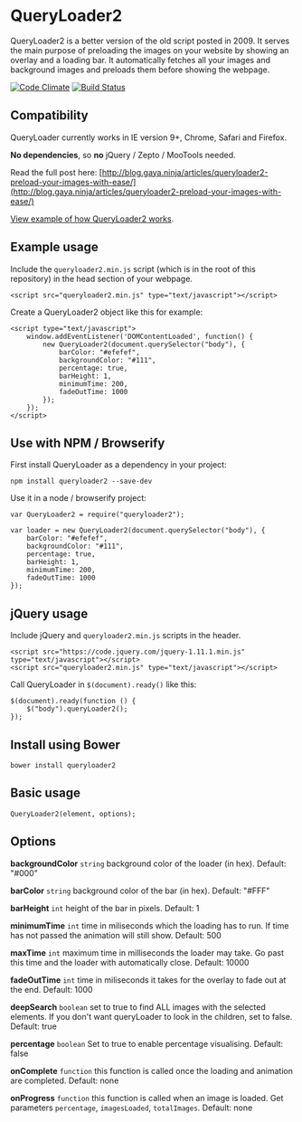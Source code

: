 QueryLoader2
==============
QueryLoader2 is a better version of the old script posted in 2009. It serves the main purpose of preloading the images on your website by showing an overlay and a loading bar. It automatically fetches all your images and background images and preloads them before showing the webpage.

[![Code Climate](https://codeclimate.com/github/Gaya/QueryLoader2/badges/gpa.svg)](https://codeclimate.com/github/Gaya/QueryLoader2)
[![Build Status](https://travis-ci.org/Gaya/queryloader2.svg?branch=master)](https://travis-ci.org/Gaya/queryloader2)

Compatibility
-------------
QueryLoader currently works in IE version 9+, Chrome, Safari and Firefox.

**No dependencies**, so **no** jQuery / Zepto / MooTools needed.

Read the full post here: [http://blog.gaya.ninja/articles/queryloader2-preload-your-images-with-ease/](http://blog.gaya.ninja/articles/queryloader2-preload-your-images-with-ease/)

[View example of how QueryLoader2 works](http://scripts.gayadesign.com/queryLoader2/).

Example usage
-------------
Include the `queryloader2.min.js` script (which is in the root of this repository) in the head section of your webpage.

	<script src="queryloader2.min.js" type="text/javascript"></script>

Create a QueryLoader2 object like this for example:

	<script type="text/javascript">
        window.addEventListener('DOMContentLoaded', function() {
            new QueryLoader2(document.querySelector("body"), {
                barColor: "#efefef",
                backgroundColor: "#111",
                percentage: true,
                barHeight: 1,
                minimumTime: 200,
                fadeOutTime: 1000
            });
        });
	</script>

Use with NPM / Browserify
-------------------------
First install QueryLoader as a dependency in your project:

	npm install queryloader2 --save-dev

Use it in a node / browserify project:

	var QueryLoader2 = require("queryloader2");

	var loader = new QueryLoader2(document.querySelector("body"), {
        barColor: "#efefef",
        backgroundColor: "#111",
        percentage: true,
        barHeight: 1,
        minimumTime: 200,
        fadeOutTime: 1000
    });

jQuery usage
------------
Include jQuery and `queryloader2.min.js` scripts in the header.

	<script src="https://code.jquery.com/jquery-1.11.1.min.js" type="text/javascript"></script>
	<script src="queryloader2.min.js" type="text/javascript"></script>

Call QueryLoader in `$(document).ready()` like this:

	$(document).ready(function () {
		$("body").queryLoader2();
	});

Install using Bower
-------------------

	bower install queryloader2

Basic usage
-----------

	QueryLoader2(element, options);
	
Options
-------

**backgroundColor**
`string` background color of the loader (in hex).
Default: "#000"
	
**barColor**
`string` background color of the bar (in hex).
Default: "#FFF"

**barHeight**
`int` height of the bar in pixels.
Default: 1

**minimumTime**
`int` time in miliseconds which the loading has to run. If time has not passed the animation will still show.
Default: 500

**maxTime**
`int` maximum time in milliseconds the loader may take. Go past this time and the loader with automatically close.
Default: 10000

**fadeOutTime**
`int` time in miliseconds it takes for the overlay to fade out at the end.
Default: 1000

**deepSearch**
`boolean` set to true to find ALL images with the selected elements. If you don't want queryLoader to look in the children, set to false.
Default: true
	
**percentage**
`boolean` Set to true to enable percentage visualising.
Default: false

**onComplete**
`function` this function is called once the loading and animation are completed.
Default: none

**onProgress**
`function` this function is called when an image is loaded. Get parameters `percentage`, `imagesLoaded`, `totalImages`.
Default: none